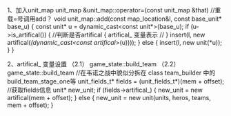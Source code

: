 1、加入unit_map
unit_map &unit_map::operator=(const unit_map &that)  //重载=号调用add？
    void unit_map::add(const map_location&l, const base_unit* base_u)
    {
        const unit* u = dynamic_cast<const unit*>(base_u);
        if (u->is_artifical()) {   //判断是否artifical
            {
                artifical_ 变量表示  //
            }
            insert(l, new artifical(*(dynamic_cast<const artifical*>(u))));
        } else {
            insert(l, new unit(*u));
        }
    }

2、artifical_ 变量设置
（2.1）
game_state::build_team
（2.2）
game_state::build_team  //在韦诺之战中貌似分拆在 class team_builder 中的build_team_stage_one等
    unit_fields_t* fields = (unit_fields_t*)(mem + offset);  //获取fields信息
    unit* new_unit;
    if (fields->artifical_) {
        new_unit = new artifical(mem + offset);
    } else {
        new_unit = new unit(units, heros, teams, mem + offset);
    }